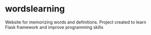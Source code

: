 # wordslearning

Website for memorizing words and definitions. 
Project created to learn Flask framework and improve programming skills 